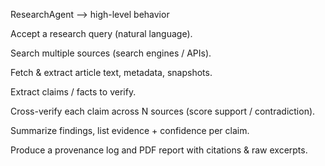 ResearchAgent —> high-level behavior

Accept a research query (natural language).

Search multiple sources (search engines / APIs).

Fetch & extract article text, metadata, snapshots.

Extract claims / facts to verify.

Cross-verify each claim across N sources (score support / contradiction).

Summarize findings, list evidence + confidence per claim.

Produce a provenance log and PDF report with citations & raw excerpts.
